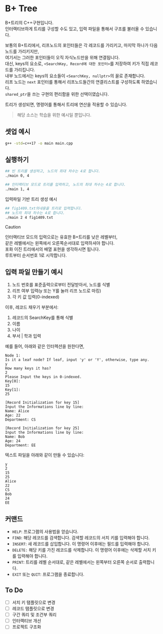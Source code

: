 # B+ Tree
B+트리의 C++구현입니다.  
인터랙티브하게 트리를 구성할 수도 있고, 입력 파일을 통해서 구조를 불러올 수 있습니다.  

보통의 B+트리에서, 리프노드의 포인터들은 각 레코드를 가리키고, 마지막 하나가 다음 노드를 가리키지만,  
여기서는 그러한 포인터들이 오직 자식노드만을 위해 연결됩니다.  
대신, keys의 요소로,  `<SearchKey, Record에 대한 포인터>`를 저장하여 키가 직접 레코드를 가리킵니다.  
내부 노드에서는 keys의 요소들이 `<SearchKey, nullptr>`의 꼴로 존재합니다.  
리프 노드는 `next` 포인터를 통해서 리프노드들간의 연결리스트를 구성하도록 하였습니다.  
`shared_ptr`을 쓰는 구현의 편리함을 위한 선택이였습니다.  

트리가 생성되면, 명령어를 통해서 트리에 연산을 적용할 수 있습니다. 

> 해당 소스는 학습을 위한 예시일 뿐입니다. 

## 셋업 예시
```bash
g++ -std=c++17 -o main main.cpp
```

## 실행하기
```bash
## 빈 트리를 생성하고, 노드의 최대 차수는 4로 합니다.
./main 0, 4
```

```bash
## 인터랙티브 모드로 트리를 입력하고, 노드의 최대 차수는 4로 합니다.
./main 1, 4
```

입력파일 기반 트리 생성 예시
```bash
## fig1409.txt의내용을 트리로 입력합니다. 
## 노드의 최대 차수는 4로 합니다.
./main 2 4 fig1409.txt

```

> [!CAUTION]
> 인터랙티브 모드의 입력으로는 유효한 B+트리를 낮은 레벨부터,  
> 같은 레벨에서는 왼쪽에서 오른쪽순서대로 입력하셔야 합니다.  
> 포화 이진 트리에서의 배열 표현을 생각하시면 됩니다.  
> 루트부터 순서번호 1로 시작합니다.  

## 입력 파일 만들기 예시
1. 노드 번호를 표준출력으로부터 전달받아서, 노드를 식별
2. 리프 여부 입력(y 또는 Y를 눌러 리프 노드로 마킹)
3. 각 키 값 입력(0-indexed)

이후, 레코드 채우기 부분에서:
1. 레코드의 SearchKey를 통해 식별
2. 이름
3. 나이
4. 부서 | 학과 입력

예를 들어, 아래와 같은 인터렉션을 원한다면, 
```plaintext
Node 1:
Is it a leaf node? If leaf, input 'y' or 'Y', otherwise, type any.
y
How many keys it has?
2
Please Input the keys in 0-indexed.
Key[0]:
15
Key[1]:
25

[Record Initialization for key 15]
Input the Informations line by line:
Name: Alice
Age: 22
Department: CS

[Record Initialization for key 25]
Input the Informations line by line:
Name: Bob
Age: 24
Department: EE

```

텍스트 파일을 아래와 같이 만들 수 있습니다:
```plaintext
y
2
15
25
Alice
22
CS
Bob
24
EE
```

## 커맨드
- `HELP`: 프로그램의 사용법을 얻습니다.
- `FIND`: 해당 레코드를 검색합니다. 검색할 레코드의 서치 키를 입력해야 합니다.
- `INSERT`: 새 레코드를 삽입합니다. 이 명령어 이후에는 필드를 입력해야 합니다.
- `DELETE:` 해당 키를 가진 레코드를 삭제합니다. 이 명령어 이후에는 삭제할 서치 키를 입력해야 합니다.
- `PRINT`: 트리를 레벨 순서대로, 같은 레벨에서는 왼쪽부터 오른쪽 순서로 출력합니다.
- `EXIT` 또는 `QUIT`: 프로그램을 종료합니다.

## To Do 
- [ ] 서치 키 탬플릿으로 변경
- [ ] 레코드 탬플릿으로 변경
- [ ] 구간 쿼리 및 조건부 쿼리
- [ ] 인터랙티브 개선
- [ ] 프로젝트 구조화
